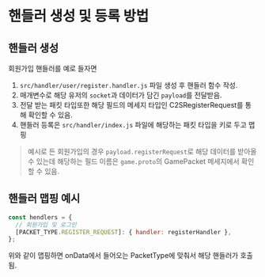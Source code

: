 # 핸들러 생성 및 등록 방법

## 핸들러 생성

회원가입 핸들러를 예로 들자면

1. `src/handler/user/register.handler.js` 파일 생성 후 핸들러 함수 작성.
2. 매개변수로 해당 유저의 `socket`과 데이터가 담긴 `payload`를 전달받음.
3. 전달 받는 패킷 타입또한 해당 필드의 메세지 타입인 C2SRegisterRequest를 통해 확인할 수 있음.
4. 핸들러 등록은 `src/handler/index.js` 파일에 해당하는 패킷 타입을 키로 두고 맵핑

> 예시로 든 회원가입의 경우 `payload.registerRequest`로 해당 데이터를 받아올 수 있는데
> 해당하는 필드 이름은 `game.proto`의 GamePacket 메세지에서 확인할 수 있음.

## 핸들러 맵핑 예시

```javascript
const hendlers = {
  // 회원가입 및 로그인
  [PACKET_TYPE.REGISTER_REQUEST]: { handler: registerHandler },
};
```

위와 같이 맵핑하면 onData에서 들어오는 PacketType에 맞춰서 해당 핸들러가 호출됨.
